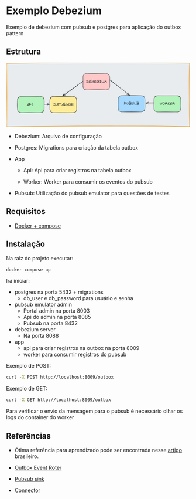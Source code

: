 # Exemplo Debezium

Exemplo de debezium com pubsub e postgres para aplicação do outbox pattern

## Estrutura

![Solução com Debezium](desenho.JPG "Solução com Debezium")

- Debezium: Arquivo de configuração

- Postgres: Migrations para criação da tabela outbox

- App
    - Api: Api para criar registros na tabela outbox 

    - Worker: Worker para consumir os eventos do pubsub

- Pubsub: Utilização do pubsub emulator para questões de testes

## Requisitos
- [Docker + compose](https://rancherdesktop.io/)

## Instalação

Na raiz do projeto executar:

```sh
docker compose up
```

Irá iniciar:

- postgres na porta 5432 + migrations
    - db_user e db_password para usuário e senha
- pubsub emulator admin
    - Portal admin na porta 8003
    - Api do admin na porta 8085
    - Pubsub na porta 8432
- debezium server
    - Na porta 8088
- app
    - api para criar registros na outbox na porta 8009
    - worker para consumir registros do pubsub

Exemplo de POST:
```sh
curl -X POST http://localhost:8009/outbox
```

Exemplo de GET:
```sh
curl -X GET http://localhost:8009/outbox
```

Para verificar o envio da mensagem para o pubsub é necessário olhar os logs do container do worker

## Referências

- Ótima referência para aprendizado pode ser encontrada nesse [artigo](https://eskelsen.medium.com/aplicando-transactional-outbox-pattern-com-debezium-postgresql-e-gcp-pub-sub-para-eliminar-a4b9f858416c) brasileiro.

- [Outbox Event Roter](https://debezium.io/documentation/reference/stable/transformations/outbox-event-router.html)

- [Pubsub sink](https://debezium.io/documentation/reference/2.5/operations/debezium-server.html#_google_cloud_pubsub)

- [Connector](https://debezium.io/documentation/reference/stable/connectors/postgresql.html#postgresql-connector-properties)
